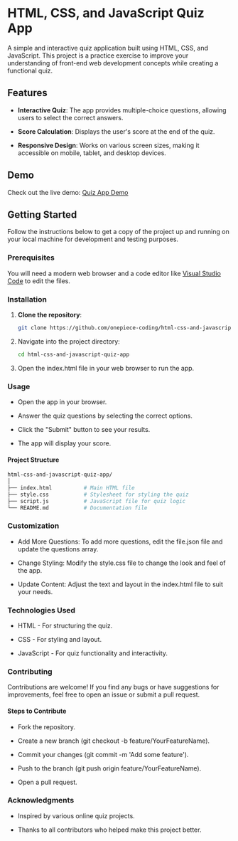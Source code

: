 # HTML, CSS, and JavaScript Quiz App

A simple and interactive quiz application built using HTML, CSS, and JavaScript. This project is a practice exercise to improve your understanding of front-end web development concepts while creating a functional quiz.

## Features

- **Interactive Quiz**: The app provides multiple-choice questions, allowing users to select the correct answers.
  
- **Score Calculation**: Displays the user's score at the end of the quiz.
  
- **Responsive Design**: Works on various screen sizes, making it accessible on mobile, tablet, and desktop devices.

## Demo

Check out the live demo: [Quiz App Demo](https://html-css-and-javascript-quiz-app.vercel.app/)

## Getting Started

Follow the instructions below to get a copy of the project up and running on your local machine for development and testing purposes.

### Prerequisites

You will need a modern web browser and a code editor like [Visual Studio Code](https://code.visualstudio.com/) to edit the files.

### Installation

1. **Clone the repository**:
   
   ```bash
   git clone https://github.com/onepiece-coding/html-css-and-javascript-quiz-app.git

3. Navigate into the project directory:

   ```bash
   cd html-css-and-javascript-quiz-app
   ```

3. Open the index.html file in your web browser to run the app.

### Usage

- Open the app in your browser.
  
- Answer the quiz questions by selecting the correct options.
  
- Click the "Submit" button to see your results.
  
- The app will display your score.

#### Project Structure
  
  ```bash
  html-css-and-javascript-quiz-app/
  │
  ├── index.html          # Main HTML file
  ├── style.css           # Stylesheet for styling the quiz
  ├── script.js           # JavaScript file for quiz logic
  └── README.md           # Documentation file
  ```

### Customization

- Add More Questions: To add more questions, edit the file.json file and update the questions array.

- Change Styling: Modify the style.css file to change the look and feel of the app.

- Update Content: Adjust the text and layout in the index.html file to suit your needs.

### Technologies Used

- HTML - For structuring the quiz.
  
- CSS - For styling and layout.
  
- JavaScript - For quiz functionality and interactivity.

### Contributing

Contributions are welcome! If you find any bugs or have suggestions for improvements, feel free to open an issue or submit a pull request.

#### Steps to Contribute

- Fork the repository.

- Create a new branch (git checkout -b feature/YourFeatureName).

- Commit your changes (git commit -m 'Add some feature').

- Push to the branch (git push origin feature/YourFeatureName).

- Open a pull request.

### Acknowledgments

- Inspired by various online quiz projects.
  
- Thanks to all contributors who helped make this project better.
